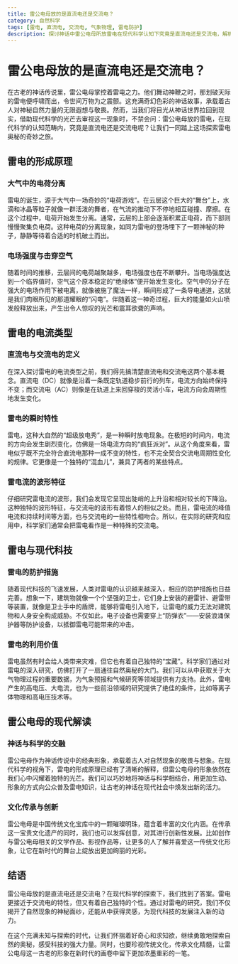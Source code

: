 ```yaml
---
title: 雷公电母放的是直流电还是交流电？
category: 自然科学
tags: [雷电, 直流电, 交流电, 气象物理, 雷电防护]
description: 探讨神话中雷公电母所放雷电在现代科学认知下究竟是直流电还是交流电，解析雷电形成原理、电流类型，并介绍雷电防护与利用价值等内容。
---
```

# 雷公电母放的是直流电还是交流电？
在古老的神话传说里，雷公电母掌控着雷电之力。他们舞动神鞭之时，那划破天际的雷电便呼啸而出，令世间万物为之震颤。这充满奇幻色彩的神话故事，承载着古人对神秘自然力量的无限遐想与敬畏。然而，当我们将目光从神话世界拉回到现实，借助现代科学的光芒去审视这一现象时，不禁会问：雷公电母放的雷电，在现代科学的认知范畴内，究竟是直流电还是交流电呢？让我们一同踏上这场探索雷电奥秘的奇妙之旅。

## 雷电的形成原理

### 大气中的电荷分离
雷电的诞生，源于大气中一场奇妙的“电荷游戏”。在云层这个巨大的“舞台”上，水滴和冰晶等粒子就像一群活泼的舞者，在气流的推动下不停地相互碰撞、摩擦。在这个过程中，电荷开始发生分离。通常，云层的上部会逐渐积累正电荷，而下部则慢慢聚集负电荷。这种电荷的分离现象，如同为雷电的登场埋下了一颗神秘的种子，静静等待着合适的时机破土而出。

### 电场强度与击穿空气
随着时间的推移，云层间的电荷越聚越多，电场强度也在不断攀升。当电场强度达到一个临界值时，空气这个原本稳定的“绝缘体”便开始发生变化。空气中的分子在强大的电场作用下被电离，就像被施了魔法一样，瞬间形成了一条导电通道，这就是我们肉眼所见的那道耀眼的“闪电”。伴随着这一神奇过程，巨大的能量如火山喷发般释放出来，产生出令人惊叹的光芒和震耳欲聋的声响。

## 雷电的电流类型

### 直流电与交流电的定义
在深入探讨雷电的电流类型之前，我们得先搞清楚直流电和交流电这两个基本概念。直流电（DC）就像是沿着一条既定轨道稳步前行的列车，电流方向始终保持不变；而交流电（AC）则像是在轨道上来回穿梭的灵活小车，电流方向会周期性地发生变化。

### 雷电的瞬时特性
雷电，这种大自然的“超级放电秀”，是一种瞬时放电现象。在极短的时间内，电流的方向会发生剧烈变化，仿佛是一场电流方向的“疯狂派对”。从这个角度来看，雷电似乎既不完全符合直流电那种一成不变的特性，也不完全契合交流电周期性变化的规律。它更像是一个独特的“混血儿”，兼具了两者的某些特点。

### 雷电流的波形特征
仔细研究雷电流的波形，我们会发现它呈现出陡峭的上升沿和相对较长的下降沿。这种独特的波形特征，与交流电的波形有着惊人的相似之处。而且，雷电流的峰值电流和持续时间等方面，也与交流电的一些特性相吻合。所以，在实际的研究和应用中，科学家们通常会把雷电看作是一种特殊的交流电。

## 雷电与现代科技

### 雷电的防护措施
随着现代科技的飞速发展，人类对雷电的认识越来越深入，相应的防护措施也日益完善。想象一下，建筑物就像一个个坚强的卫士，它们身上安装的避雷针、避雷带等装置，就像是卫士手中的盾牌，能够将雷电引入地下，让雷电的威力无法对建筑物和人身安全构成威胁。不仅如此，电子设备也需要穿上“防弹衣”——安装浪涌保护器等防护设备，以抵御雷电可能带来的冲击。

### 雷电的利用价值
雷电虽然有时会给人类带来灾难，但它也有着自己独特的“宝藏”。科学家们通过对雷电的深入研究，仿佛打开了一扇通往自然奥秘的大门。我们可以从中获取关于大气物理过程的重要数据，为气象预报和气候研究等领域提供有力支持。此外，雷电产生的高电压、大电流，也为一些前沿领域的研究提供了绝佳的条件，比如等离子体物理和高电压技术等。

## 雷公电母的现代解读

### 神话与科学的交融
雷公电母作为神话传说中的经典形象，承载着古人对自然现象的敬畏与想象。在现代科学的视角下，雷电的形成原理已经有了清晰的解释，但雷公电母的形象依然在我们心中闪耀着独特的光芒。我们可以巧妙地将神话与科学相结合，用更加生动、形象的方式向公众普及雷电知识，让古老的神话在现代社会中焕发出新的活力。

### 文化传承与创新
雷公电母是中国传统文化宝库中的一颗璀璨明珠，蕴含着丰富的文化内涵。在传承这一宝贵文化遗产的同时，我们也可以发挥创意，对其进行创新性发展。比如创作与雷公电母相关的文学作品、影视作品等，让更多的人了解并喜爱这一传统文化形象，让它在新时代的舞台上绽放出更加绚丽的光彩。

## 结语
雷公电母放的是直流电还是交流电？在现代科学的探索下，我们找到了答案。雷电更接近于交流电的特性，但又有着自己独特的个性。通过对雷电的研究，我们不仅揭开了自然现象的神秘面纱，还能从中获得灵感，为现代科技的发展注入新的动力。

在这个充满未知与探索的时代，让我们怀揣着好奇心和求知欲，继续勇敢地探索自然的奥秘，感受科技的强大力量。同时，也要珍视传统文化，传承文化精髓，让雷公电母这一古老的形象在新时代的画卷中留下更加浓墨重彩的一笔。